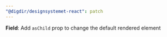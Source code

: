```yaml
---
"@digdir/designsystemet-react": patch
---
```


**Field**: Add `asChild` prop to change the default rendered element
